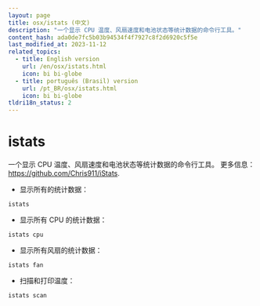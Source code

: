 ```yaml
---
layout: page
title: osx/istats (中文)
description: "一个显示 CPU 温度、风扇速度和电池状态等统计数据的命令行工具。"
content_hash: ada0de7fc5b03b94534f4f7927c8f2d6920c5f5e
last_modified_at: 2023-11-12
related_topics:
  - title: English version
    url: /en/osx/istats.html
    icon: bi bi-globe
  - title: português (Brasil) version
    url: /pt_BR/osx/istats.html
    icon: bi bi-globe
tldri18n_status: 2
---
```

# istats

一个显示 CPU 温度、风扇速度和电池状态等统计数据的命令行工具。
更多信息：<https://github.com/Chris911/iStats>.

- 显示所有的统计数据：

`istats`

- 显示所有 CPU 的统计数据：

`istats cpu`

- 显示所有风扇的统计数据：

`istats fan`

- 扫描和打印温度：

`istats scan`

